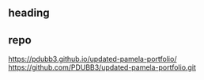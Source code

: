 ## heading

## repo

https://pdubb3.github.io/updated-pamela-portfolio/
https://github.com/PDUBB3/updated-pamela-portfolio.git
